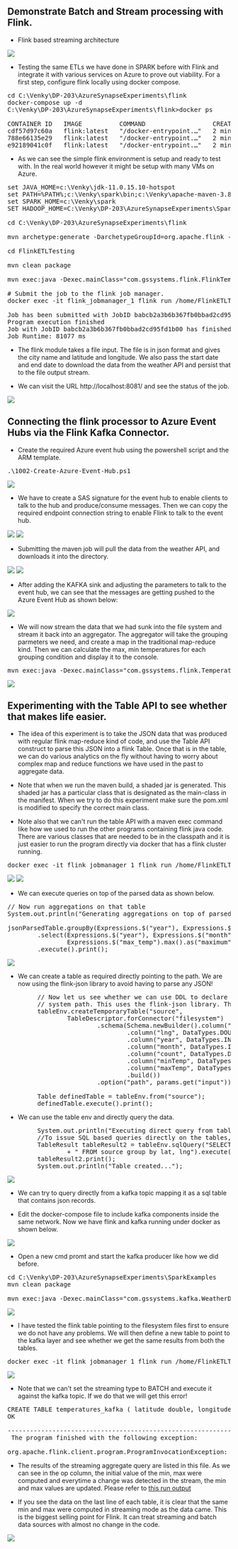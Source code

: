 ## Demonstrate Batch and Stream processing with Flink.
* Flink based streaming architecture
<img src="./images/flink_arch.png" />

* Testing the same ETLs we have done in SPARK before with Flink and integrate it with various services on Azure to prove out viability. For a first step, configure flink locally using docker compose. 

<pre>
cd C:\Venky\DP-203\AzureSynapseExperiments\flink
docker-compose up -d 
C:\Venky\DP-203\AzureSynapseExperiments\flink>docker ps

CONTAINER ID   IMAGE          COMMAND                  CREATED         STATUS              PORTS                              NAMES
cdf57d97c60a   flink:latest   "/docker-entrypoint.…"   2 minutes ago   Up About a minute   6123/tcp, 8081/tcp                 flink_taskmanager_2
788e66135e29   flink:latest   "/docker-entrypoint.…"   2 minutes ago   Up About a minute   6123/tcp, 8081/tcp                 flink_taskmanager_1
e92189041c0f   flink:latest   "/docker-entrypoint.…"   2 minutes ago   Up 2 minutes        6123/tcp, 0.0.0.0:8081->8081/tcp   flink_jobmanager_1
</pre>

* As we can see the simple flink environment is setup and ready to test with. In the real world however it might be setup with many VMs on Azure. 

<pre>
set JAVA_HOME=c:\Venky\jdk-11.0.15.10-hotspot
set PATH=%PATH%;c:\Venky\spark\bin;c:\Venky\apache-maven-3.8.4\bin
set SPARK_HOME=c:\Venky\spark
SET HADOOP_HOME=C:\Venky\DP-203\AzureSynapseExperiments\SparkExamples

cd C:\Venky\DP-203\AzureSynapseExperiments\flink

mvn archetype:generate -DarchetypeGroupId=org.apache.flink -DarchetypeArtifactId=flink-quickstart-java -DarchetypeVersion=1.17.1 -DgroupId=com.gssystems.flink -DartifactId=FlinkETLTesting -DinteractiveMode=false

cd FlinkETLTesting

mvn clean package 

mvn exec:java -Dexec.mainClass="com.gssystems.flink.FlinkTemperatureProcessor" -Dexec.args="--input file:///C:/Venky/DP-203/AzureSynapseExperiments/datafiles/flink_temperature_input/ --output file:///C:/Venky/DP-203/AzureSynapseExperiments/datafiles/downloaded_temps_flink/ --st 2023-01-01 --end 2023-08-30"

# Submit the job to the flink job manager.
docker exec -it flink_jobmanager_1 flink run /home/FlinkETLTesting/target/FlinkETLTesting-1.0-SNAPSHOT.jar --input /home/flink_temperature_input/ --output /home/flink_temperature_output/ --st 2023-01-01 --end 2023-08-30 

Job has been submitted with JobID babcb2a3b6b367fb0bbad2cd95fd1b00
Program execution finished
Job with JobID babcb2a3b6b367fb0bbad2cd95fd1b00 has finished.
Job Runtime: 81077 ms
</pre>

* The flink module takes a file input. The file is in json format and gives the city name and latitude and longitude. We also pass the start date and end date to download the data from the weather API and persist that to the file output stream.

* We can visit the URL http://localhost:8081/ and see the status of the job.
<img src="./images/flink_run.png" />

## Connecting the flink processor to Azure Event Hubs via the Flink Kafka Connector.

* Create the required Azure event hub using the powershell script and the ARM template.
<pre>
.\1002-Create-Azure-Event-Hub.ps1
</pre>

<img src="./images/event_hub_created.png" />

* We have to create a SAS signature for the event hub to enable clients to talk to the hub and produce/consume messages. Then we can copy the required endpoint connection string to enable Flink to talk to the event hub.

<img src="./images/sas_01.png" />

<img src="./images/sas_02.png" />

* Submitting the maven job will pull the data from the weather API, and downloads it into the directory.

<img src="./images/maven_run_01.png" />

<img src="./images/maven_run_02.png" />

* After adding the KAFKA sink and adjusting the parameters to talk to the event hub, we can see that the messages are getting pushed to the Azure Event Hub as shown below:

<img src="./images/flink_eh_sink.png" />

* We will now stream the data that we had sunk into the file system and stream it back into an aggregator. The aggregator will take the grouping parmeters we need, and create a map in the traditional map-reduce kind. Then we can calculate the max, min temperatures for each grouping condition and display it to the console.

<pre>
mvn exec:java -Dexec.mainClass="com.gssystems.flink.TemperatureStreamAggregatorFS" -Dexec.args="--input file:///C:/Venky/DP-203/AzureSynapseExperiments/datafiles/downloaded_temps_flink/ --output file:///C:/Venky/DP-203/AzureSynapseExperiments/datafiles/aggregated_temps_flink/"
</pre>

<img src="./images/flink_agg_from_fs.png" />

## Experimenting with the Table API to see whether that makes life easier.

* The idea of this experiment is to take the JSON data that was produced with regular flink map-reduce kind of code, and use the Table API construct to parse this JSON into a flink Table. Once that is in the table, we can do various analytics on the fly without having to worry about complex map and reduce functions we have used in the past to aggregate data. 

* Note that when we run the maven build, a shaded jar is generated. This shaded jar has a particular class that is designated as the main-class in the manifest. When we try to do this experiment make sure the pom.xml is modified to specify the correct main class. 

* Note also that we can't run the table API with a maven exec command like how we used to run the other programs containing flink java code. There are various classes that are needed to be in the classpath and it is just easier to run the program directly via docker that has a flink cluster running.

<pre>
docker exec -it flink_jobmanager_1 flink run /home/FlinkETLTesting/target/FlinkETLTesting-1.0-SNAPSHOT.jar --input /home/aggregated_temps_flink
</pre>

<img src="./images/flink_json_parsed1.png" />

<img src="./images/flink_json_parsed.png" />

* We can execute queries on top of the parsed data as shown below.

<pre>
// Now run aggregations on that table
System.out.println("Generating aggregations on top of parsed table...");

jsonParsedTable.groupBy(Expressions.$("year"), Expressions.$("month"))
        .select(Expressions.$("year"), Expressions.$("month"), Expressions.$("min_temp").min().as("minimum"),
                Expressions.$("max_temp").max().as("maximum"))
        .execute().print();
</pre>
<img src="./images/post_parse_agg.png" />

* We can create a table as required directly pointing to the path. We are now using the flink-json library to avoid having to parse any JSON! 
<pre>
		// Now let us see whether we can use DDL to declare tables pointing to the file
		// system path. This uses the flink-json library. This makes it so much like how we do it on Hive etc.
		tableEnv.createTemporaryTable("source",
				TableDescriptor.forConnector("filesystem")
						.schema(Schema.newBuilder().column("lat", DataTypes.DOUBLE())
								.column("lng", DataTypes.DOUBLE())
								.column("year", DataTypes.INT())
								.column("month", DataTypes.INT())
								.column("count", DataTypes.DOUBLE())
								.column("minTemp", DataTypes.DOUBLE())
								.column("maxTemp", DataTypes.DOUBLE())								
								.build())
						.option("path", params.get("input")).format("json").build());

		Table definedTable = tableEnv.from("source");
		definedTable.execute().print();
</pre>

* We can use the table env and directly query the data. 

<pre>
        System.out.println("Executing direct query from tableEnv...");
		//To issue SQL based queries directly on the tables, we need to go to the tableEnv not table. 
		TableResult tableResult2 = tableEnv.sqlQuery("SELECT lat, lng, min(minTemp) as lowest, max(maxTemp) as highest"
				+ " FROM source group by lat, lng").execute();
		tableResult2.print();
		System.out.println("Table created...");
</pre>

<img src="./images/tableenv_direct_query.png" />

* We can try to query directly from a kafka topic mapping it as a sql table that contains json records.

* Edit the docker-compose file to include kafka components inside the same network. Now we have flink and kafka running under docker as shown below.

<img src="./images/kafka_and_flink.png" />

* Open a new cmd promt and start the kafka producer like how we did before.
<pre>
cd C:\Venky\DP-203\AzureSynapseExperiments\SparkExamples
mvn clean package 

mvn exec:java -Dexec.mainClass="com.gssystems.kafka.WeatherDataStreamingProducer" -Dexec.args="C:\Venky\DP-203\AzureSynapseExperiments\datafiles\streaming\output\part-00000-dd3eed31-5521-456d-9fcd-3d66c266f6fc-c000.json C:\Venky\DP-203\AzureSynapseExperiments\datafiles\streaming\location_master\part-00000-a3a34469-0ef8-496f-be3f-826ef3d55233-c000.json"
</pre>

<img src="./images/kafka_producer_record_push.png" />

* I have tested the flink table pointing to the filesystem files first to ensure we do not have any problems. We will then define a new table to point to the kafka layer and see whether we get the same results from both the tables. 

<pre>
docker exec -it flink_jobmanager_1 flink run /home/FlinkETLTesting/target/FlinkETLTesting-1.0-SNAPSHOT.jar --input /home/temperatures_raw_json/
</pre>

<img src="./images/kafka_has_data.png" />

* Note that we can't set the streaming type to BATCH and execute it against the kafka topic. If we do that we will get this error!

<pre>
CREATE TABLE temperatures_kafka ( latitude double, longitude double, `time` string, temperature_2m double ) with ( 'connector' =  'kafka', 'format' = 'json', 'topic' = 'temperatures',  'properties.bootstrap.servers' = 'kafka:9092',  'properties.group.id' = 'flink-consumer')
OK

------------------------------------------------------------
 The program finished with the following exception:

org.apache.flink.client.program.ProgramInvocationException: The main method caused an error: Querying an unbounded table 'default_catalog.default_database.temperatures_kafka' in batch mode is not allowed. The table source is unbounded.
</pre>

* The results of the streaming aggregate query are listed in this file. As we can see in the op column, the initial value of the min, max were computed and everytime a change was detected in the stream, the min and max values are updated. Please refer to <a href="table_query_output_kafka.txt">this run output</a>

* If you see the data on the last line of each table, it is clear that the same min and max were computed in streaming mode as the data came. This is the biggest selling point for Flink. It can treat streaming and batch data sources with almost no change in the code.

<img src="./images/flink_streaming_job_stats.png" />